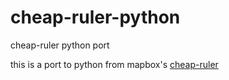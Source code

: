 # cheap-ruler-python
cheap-ruler python port

this is a port to python from mapbox's [cheap-ruler](https://github.com/mapbox/cheap-ruler)
